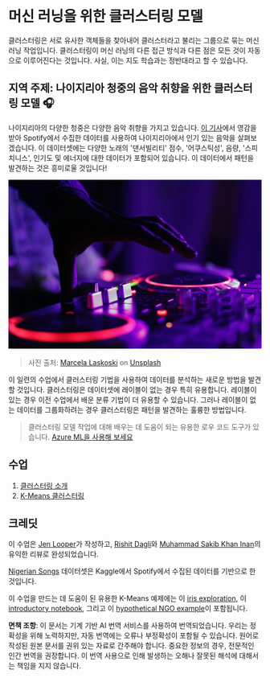 # 머신 러닝을 위한 클러스터링 모델

클러스터링은 서로 유사한 객체들을 찾아내어 클러스터라고 불리는 그룹으로 묶는 머신 러닝 작업입니다. 클러스터링이 머신 러닝의 다른 접근 방식과 다른 점은 모든 것이 자동으로 이루어진다는 것입니다. 사실, 이는 지도 학습과는 정반대라고 할 수 있습니다.

## 지역 주제: 나이지리아 청중의 음악 취향을 위한 클러스터링 모델 🎧

나이지리아의 다양한 청중은 다양한 음악 취향을 가지고 있습니다. [이 기사](https://towardsdatascience.com/country-wise-visual-analysis-of-music-taste-using-spotify-api-seaborn-in-python-77f5b749b421)에서 영감을 받아 Spotify에서 수집한 데이터를 사용하여 나이지리아에서 인기 있는 음악을 살펴보겠습니다. 이 데이터셋에는 다양한 노래의 '댄서빌리티' 점수, '어쿠스틱성', 음량, '스피치니스', 인기도 및 에너지에 대한 데이터가 포함되어 있습니다. 이 데이터에서 패턴을 발견하는 것은 흥미로울 것입니다!

![턴테이블](../../../translated_images/turntable.f2b86b13c53302dc106aa741de9dc96ac372864cf458dd6f879119857aab01da.ko.jpg)

> 사진 출처: <a href="https://unsplash.com/@marcelalaskoski?utm_source=unsplash&utm_medium=referral&utm_content=creditCopyText">Marcela Laskoski</a> on <a href="https://unsplash.com/s/photos/nigerian-music?utm_source=unsplash&utm_medium=referral&utm_content=creditCopyText">Unsplash</a>
  
이 일련의 수업에서 클러스터링 기법을 사용하여 데이터를 분석하는 새로운 방법을 발견할 것입니다. 클러스터링은 데이터셋에 레이블이 없는 경우 특히 유용합니다. 레이블이 있는 경우 이전 수업에서 배운 분류 기법이 더 유용할 수 있습니다. 그러나 레이블이 없는 데이터를 그룹화하려는 경우 클러스터링은 패턴을 발견하는 훌륭한 방법입니다.

> 클러스터링 모델 작업에 대해 배우는 데 도움이 되는 유용한 로우 코드 도구가 있습니다. [Azure ML을 사용해 보세요](https://docs.microsoft.com/learn/modules/create-clustering-model-azure-machine-learning-designer/?WT.mc_id=academic-77952-leestott)

## 수업

1. [클러스터링 소개](1-Visualize/README.md)
2. [K-Means 클러스터링](2-K-Means/README.md)

## 크레딧

이 수업은 [Jen Looper](https://www.twitter.com/jenlooper)가 작성하고, [Rishit Dagli](https://rishit_dagli)와 [Muhammad Sakib Khan Inan](https://twitter.com/Sakibinan)의 유익한 리뷰로 완성되었습니다.

[Nigerian Songs](https://www.kaggle.com/sootersaalu/nigerian-songs-spotify) 데이터셋은 Kaggle에서 Spotify에서 수집된 데이터를 기반으로 한 것입니다.

이 수업을 만드는 데 도움이 된 유용한 K-Means 예제에는 이 [iris exploration](https://www.kaggle.com/bburns/iris-exploration-pca-k-means-and-gmm-clustering), 이 [introductory notebook](https://www.kaggle.com/prashant111/k-means-clustering-with-python), 그리고 이 [hypothetical NGO example](https://www.kaggle.com/ankandash/pca-k-means-clustering-hierarchical-clustering)이 포함됩니다.

**면책 조항**:
이 문서는 기계 기반 AI 번역 서비스를 사용하여 번역되었습니다. 우리는 정확성을 위해 노력하지만, 자동 번역에는 오류나 부정확성이 포함될 수 있습니다. 원어로 작성된 원본 문서를 권위 있는 자료로 간주해야 합니다. 중요한 정보의 경우, 전문적인 인간 번역을 권장합니다. 이 번역 사용으로 인해 발생하는 오해나 잘못된 해석에 대해서는 책임을 지지 않습니다.